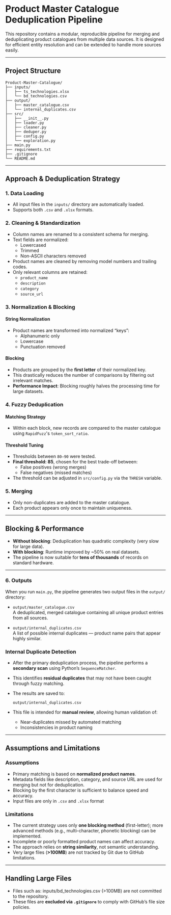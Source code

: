 # Product Master Catalogue Deduplication Pipeline

This repository contains a modular, reproducible pipeline for merging and deduplicating product catalogues from multiple data sources. It is designed for efficient entity resolution and can be extended to handle more sources easily.

---

## Project Structure

```
Product-Master-Catalogue/
├── inputs/
│   ├── ts_technologies.xlsx
│   └── bd_technologies.csv
├── output/
│   ├── master_catalogue.csv
│   └── internal_duplicates.csv
├── src/
│   ├── __init__.py
│   ├── loader.py
│   ├── cleaner.py
│   ├── deduper.py
│   ├── config.py
│   └── exploration.py
├── main.py
├── requirements.txt
├── .gitignore
└── README.md
```

---

## Approach & Deduplication Strategy

### 1. Data Loading

- All input files in the `inputs/` directory are automatically loaded.
- Supports both `.csv` and `.xlsx` formats.

### 2. Cleaning & Standardization

- Column names are renamed to a consistent schema for merging.
- Text fields are normalized:
  - Lowercased
  - Trimmed
  - Non-ASCII characters removed
- Product names are cleaned by removing model numbers and trailing codes.
- Only relevant columns are retained:
  - `product_name`
  - `description`
  - `category`
  - `source_url`

### 3. Normalization & Blocking

#### String Normalization

- Product names are transformed into normalized “keys”:
  - Alphanumeric only
  - Lowercase
  - Punctuation removed

#### Blocking

- Products are grouped by the **first letter** of their normalized key.
- This drastically reduces the number of comparisons by filtering out irrelevant matches.
- **Performance Impact**: Blocking roughly halves the processing time for large datasets.

### 4. Fuzzy Deduplication

#### Matching Strategy

- Within each block, new records are compared to the master catalogue using `RapidFuzz`'s `token_sort_ratio`.

#### Threshold Tuning

- Thresholds between `80–90` were tested.
- **Final threshold: 85**, chosen for the best trade-off between:
  - False positives (wrong merges)
  - False negatives (missed matches)
- The threshold can be adjusted in `src/config.py` via the `THRESH` variable.

### 5. Merging

- Only non-duplicates are added to the master catalogue.
- Each product appears only once to maintain uniqueness.

---

## Blocking & Performance

- **Without blocking**: Deduplication has quadratic complexity (very slow for large data).
- **With blocking**: Runtime improved by ~50% on real datasets.
- The pipeline is now suitable for **tens of thousands** of records on standard hardware.

---

### 6. Outputs

When you run `main.py`, the pipeline generates two output files in the `output/` directory:

- `output/master_catalogue.csv`  
  A deduplicated, merged catalogue containing all unique product entries from all sources.

- `output/internal_duplicates.csv`  
  A list of possible internal duplicates — product name pairs that appear highly similar.

### Internal Duplicate Detection

- After the primary deduplication process, the pipeline performs a **secondary scan** using Python’s `SequenceMatcher`.
- This identifies **residual duplicates** that may not have been caught through fuzzy matching.
- The results are saved to:
  
  ```
  output/internal_duplicates.csv
  ```

- This file is intended for **manual review**, allowing human validation of:
  - Near-duplicates missed by automated matching
  - Inconsistencies in product naming

---

## Assumptions and Limitations

### Assumptions

- Primary matching is based on **normalized product names**.
- Metadata fields like description, category, and source URL are used for merging but not for deduplication.
- Blocking by the first character is sufficient to balance speed and accuracy.
- Input files are only in ```.csv``` and ```.xlsx``` format

### Limitations

- The current strategy uses only **one blocking method** (first-letter); more advanced methods (e.g., multi-character, phonetic blocking) can be implemented.
- Incomplete or poorly formatted product names can affect accuracy.
- The approach relies on **string similarity**, not semantic understanding.
- Very large files (**>100MB**) are not tracked by Git due to GitHub limitations.

---

## Handling Large Files

- Files such as: inputs/bd_technologies.csv (>100MB) are not committed to the repository.
- These files are **excluded via `.gitignore`** to comply with GitHub’s file size policies.
